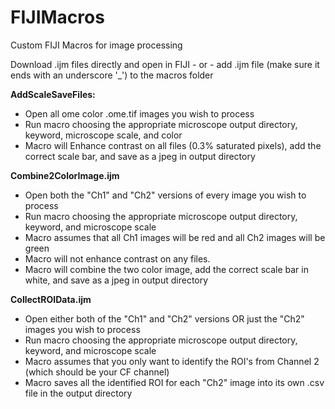 # FIJIMacros
Custom FIJI Macros for image processing

Download .ijm files directly and open in FIJI - or - add .ijm file (make sure it ends with an underscore '_') to the macros folder

**AddScaleSaveFiles:**
- Open all ome color .ome.tif images you wish to process
- Run macro choosing the appropriate microscope output directory, keyword, microscope scale, and color
- Macro will Enhance contrast on all files (0.3% saturated pixels), add the correct scale bar, and save as a jpeg in output directory

**Combine2ColorImage.ijm**
- Open both the "Ch1" and "Ch2" versions of every image you wish to process
- Run macro choosing the appropriate microscope output directory, keyword, and microscope scale
- Macro assumes that all Ch1 images will be red and all Ch2 images will be green
- Macro will not enhance contrast on any files. 
- Macro will combine the two color image, add the correct scale bar in white, and save as a jpeg in output directory

**CollectROIData.ijm**
- Open either both of the "Ch1" and "Ch2" versions OR just the "Ch2" images you wish to process
- Run macro choosing the appropriate microscope output directory, keyword, and microscope scale
- Macro assumes that you only want to identify the ROI's from Channel 2 (which should be your CF channel)
- Macro saves all the identified ROI for each "Ch2" image into its own .csv file in the output directory
